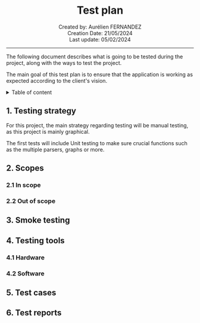 
<h1 align="center"> Test plan </h1>

<p align="center"> 
Created by: Aurélien FERNANDEZ <br> Creation Date: 21/05/2024 <br> Last update: 05/02/2024
</p>

___

The following document describes what is going to be tested during the project, along with the ways to test the project.

The main goal of this test plan is to ensure that the application is working as expected according to the client's vision.

<details>

<summary>Table of content</summary>

- [1. Testing strategy](#1-testing-strategy)
- [2. Scopes](#2-scopes)
  - [2.1 In scope](#21-in-scope)
  - [2.2 Out of scope](#22-out-of-scope)
- [3. Smoke testing](#3-smoke-testing)
- [4. Testing tools](#4-testing-tools)
  - [4.1 Hardware](#41-hardware)
  - [4.2 Software](#42-software)
- [5. Test cases](#5-test-cases)
- [6. Test reports](#6-test-reports)


</details>

## 1. Testing strategy

For this project, the main strategy regarding testing will be manual testing, as this project is mainly graphical. 

The first tests will include Unit testing to make sure crucial functions such as the multiple parsers, graphs or more. 

## 2. Scopes 

### 2.1 In scope

### 2.2 Out of scope

## 3. Smoke testing

## 4. Testing tools

### 4.1 Hardware

### 4.2 Software

## 5. Test cases

## 6. Test reports


